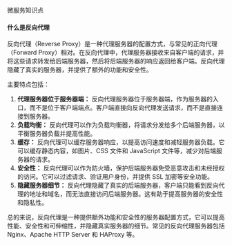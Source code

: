 微服务知识点



#### 什么是反向代理

反向代理（Reverse Proxy）是一种代理服务器的配置方式，与常见的正向代理（Forward Proxy）相对。在反向代理中，代理服务器接收来自客户端的请求，并将这些请求转发给后端服务器，然后将后端服务器的响应返回给客户端。反向代理隐藏了真实的服务器，并提供了额外的功能和安全性。

主要特点包括：

1. **代理服务器位于服务器端：** 反向代理服务器位于服务器端，作为服务器的入口，而不是位于客户端端点。客户端直接向反向代理发送请求，而不是直接连接到服务器。
2. **负载均衡：** 反向代理可以作为负载均衡器，将请求分发给多个后端服务器，以平衡服务器负载并提高性能。
3. **缓存：** 反向代理可以缓存服务器响应，以提高访问速度和减轻服务器负载。它可以缓存静态内容，如图片、CSS 文件和 JavaScript 文件等，减少对后端服务器的请求。
4. **安全性：** 反向代理可以作为防火墙，保护后端服务器免受恶意攻击和未经授权的访问。它可以过滤请求、验证用户身份，并提供 SSL 加密等安全功能。
5. **隐藏服务器细节：** 反向代理隐藏了真实的后端服务器，客户端只能看到反向代理的地址和域名，而无法直接访问后端服务器。这有助于提高服务器的安全性和隐私性。

总的来说，反向代理是一种提供额外功能和安全性的服务器配置方式，它可以提高性能、安全性和可伸缩性，并隐藏真实服务器的细节。常见的反向代理服务器包括 Nginx、Apache HTTP Server 和 HAProxy 等。